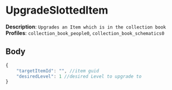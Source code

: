 # UpgradeSlottedItem

**Description**: `Upgrades an Item which is in the collection book` \
**Profiles**: `collection_book_people0`, `collection_book_schematics0`

## Body
```js
{
    "targetItemId": "", //item guid
    "desiredLevel": 1 //desired Level to upgrade to
}
```
